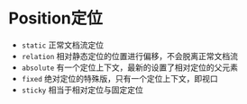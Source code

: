 # Position定位

- `static`
正常文档流定位
- `relation`
相对静态定位的位置进行偏移，不会脱离正常文档流
- `absolute`
有一个定位上下文，最新的设置了相对定位的父元素
- `fixed`
绝对定位的特殊版，只有一个定位上下文，即视口
- `sticky`
相当于相对定位与固定定位